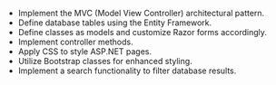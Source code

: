 - Implement the MVC (Model View Controller) architectural pattern.
- Define database tables using the Entity Framework.
- Define classes as models and customize Razor forms accordingly.
- Implement controller methods.
- Apply CSS to style ASP.NET pages.
- Utilize Bootstrap classes for enhanced styling.
- Implement a search functionality to filter database results.
